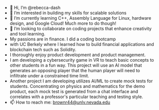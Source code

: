 - 👋 Hi, I’m @rebecca-dash
- 👀 I’m interested in building my skills for scalable solutions
- 🌱 I’m currently learning C++, Assembly Language for Linux, hardware design, and Google Cloud! Much more to do though!
- 💞️ I’m looking to collaborate on coding projects that enhance creativity and tool learning. 
- My passions are in finance. I did a coding bootcamp 
- with UC Berkely where I learned how to build financial applications and blockchain tech such as Solidity. 
- I thoroughly enjoy product development and product management.
- I am developing a cybersecurity game in VR to teach basic concepts to other students in a fun way. This project will use an AI model that generates an opposing player that the human player will need to infiltrate under a constrained time limit.
- Another project I am developing utilizes AI/ML to create mock tests for students. Concentrating on physics and mathematics for the demo product, each mock test is generated from a chat interface and correlates with a professor's particular teaching and testing style.
- 📫 How to reach me: brownr44@unlv.nevada.edu

<!---
rebecca-dash/rebecca-dash is a ✨ special ✨ repository because its `README.md` (this file) appears on your GitHub profile.
You can click the Preview link to take a look at your changes.
--->
